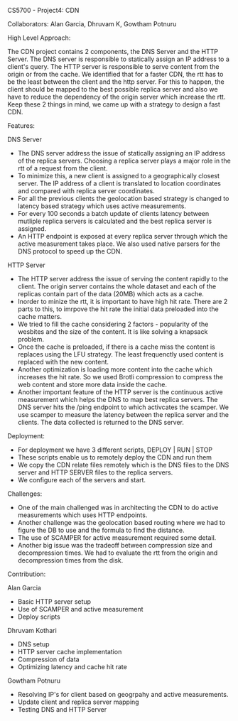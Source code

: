 CS5700 - Project4: CDN

Collaborators: Alan Garcia, Dhruvam K, Gowtham Potnuru

High Level Approach:

The CDN project contains 2 components, the DNS Server and the HTTP Server. The DNS server is responsible to statically assign an IP address to a client's query.
The HTTP server is responsible to serve content from the origin or from the cache.
We identified that for a faster CDN, the rtt has to be the least between the client and the http server. For this to happen, the client should be mapped to the 
best possible replica server and also we have to reduce the dependency of the origin server which increase the rtt.
Keep these 2 things in mind, we came up with a strategy to design a fast CDN. 

Features:

DNS Server
- The DNS server address the issue of statically assigning an IP address of the replica servers. Choosing a replica server plays a major role
in the rtt of a request from the client.
- To minimize this, a new client is assigned to a geographically closest server. The IP address of a client is translated to location coordinates and compared with
replica server coordinates.
- For all the previous clients the geolocation based strategy is changed to latency based strategy which uses active measurements.
- For every 100 seconds a batch update of clients latency between mutliple replica servers is calculated and the best replica server is assigned.
- An HTTP endpoint is exposed at every replica server through which the active measurement takes place.
We also used native parsers for the DNS protocol to speed up the CDN.

HTTP Server
- The HTTP server address the issue of serving the content rapidly to the client. The origin server contains the whole dataset and each of the replicas contain part of the data (20MB) which acts as a cache.
- Inorder to minize the rtt, it is important to have high hit rate. There are 2 parts to this, to imrpove the hit rate the initial data preloaded into the cache matters.
- We tried to fill the cache considering 2 factors - popularity of the wesbites and the size of the content. It is like solving a knapsack problem.
- Once the cache is preloaded, if there is a cache miss the content is replaces using the LFU strategy. The least frequenctly used content is replaced with the new content.
- Another optimization is loading more content into the cache which increases the hit rate. 
 So we used Brotli compression to compress the web content and store more data inside the cache.
- Another important feature of the HTTP server is the continuous active measurement which helps the DNS to map best replica servers. The DNS server hits the /ping endpoint to which activcates the scamper.
We use scamper to measure the latency between the replica server and the clients. The data collected is returned to the DNS server.

Deployment:

- For deployment we have 3 different scripts, DEPLOY | RUN | STOP
- These scripts enable us to remotely deploy the CDN and run them
- We copy the CDN relate files remotely which is the DNS files to the DNS server and HTTP SERVER files to the replica servers. 
- We configure each of the servers and start.

Challenges:

- One of the main challenged was in architecting the CDN to do active measurements which uses HTTP endpoints.
- Another challenge was the geolocation based routing where we had to figure the DB to use and the formula to find the distance.
- The use of SCAMPER for active measurement required some detail.
- Another big issue was the tradeoff between compression size and decompression times. We had to evaluate the rtt from the origin and decompression times from the disk.

Contribution:

Alan Garcia
- Basic HTTP server setup
- Use of SCAMPER and active measurement
- Deploy scripts

Dhruvam Kothari
- DNS setup
- HTTP server cache implementation 
- Compression of data
- Optimizing latency and cache hit rate

Gowtham Potnuru
- Resolving IP's for client based on geogrpahy and active measurements.
- Update client and replica server mapping
- Testing DNS and HTTP Server
